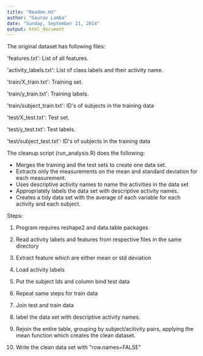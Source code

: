 ```yaml
---
title: "Readme.md"
author: "Gaurav Lamba"
date: "Sunday, September 21, 2014"
output: html_document
---
```

The original dataset has following  files:

'features.txt': List of all features.

'activity_labels.txt': List of class labels and their activity name.

'train/X_train.txt': Training set.

'train/y_train.txt': Training labels.

'train/subject_train.txt': ID's of subjects in the training data

'test/X_test.txt': Test set.

'test/y_test.txt': Test labels.

'test/subject_test.txt': ID's of subjects in the training data


The cleanup script (run_analysis.R) does the following:

- Merges the training and the test sets to create one data set.
- Extracts only the measurements on the mean and standard deviation for each measurement.
- Uses descriptive activity names to name the activities in the data set
- Appropriately labels the data set with descriptive activity names.
- Creates a tidy data set with the average of each variable for each activity and each subject.

Steps:
 1. Program requires reshape2 and data.table packages
 
 2. Read activity labels and features from respective files in the same directory
 
 3. Extract feature which are either mean or std deviation
 
 4. Load activity labels
 
 5. Put the subject Ids and column bind test data
 
 6. Repeat same steps for train data
 
 7. Join test and train data
 
 8. label the data set with descriptive activity names.
 
 9. Rejoin the entire table, grouping by subject/acitivity pairs, applying the mean function which creates the clean dataset.
 
 10. Write the clean data set with "row.names=FALSE"
 